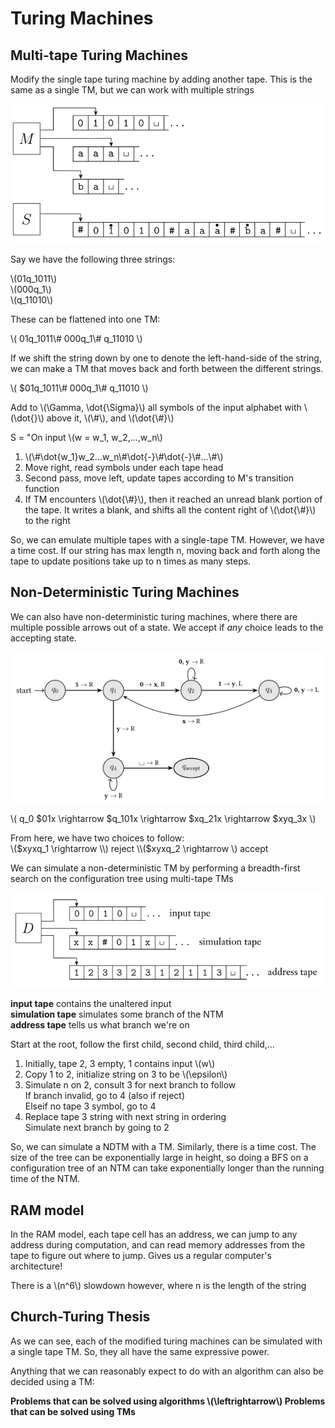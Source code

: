 # Turing Machines

## Multi-tape Turing Machines
Modify the single tape turing machine by adding another tape. This is the same as
a single TM, but we can work with multiple strings

![Multi-tape TM](./pictures/multi-tape-tm.png)

Say we have the following three strings:

\\(01q_1011\\)  
\\(000q_1\\)   
\\(q_11010\\)

These can be flattened into one TM:

\\(
01q_1011\\#
000q_1\\#
q_11010
\\)

If we shift the string down by one to denote the left-hand-side of the string,
we can make a TM that moves back and forth between the different strings.


\\(
$01q_1011\\#
000q_1\\#
q_11010
\\)

Add to \\(\Gamma, \dot{\Sigma}\\) all symbols of the input alphabet with
\\(\dot{}\\) above it, \\(\\#\\), and \\(\dot{\\#}\\)

S = "On input \\(w = w_1, w_2,...,w_n\\)
1. \\(\\#\dot{w_1}w_2...w_n\\#\dot{-}\\#\dot{-}\\#...\\#\\)
2. Move right, read symbols under each tape head
3. Second pass, move left, update tapes according to M's transition function
4. If TM encounters \\(\dot{\\#}\\), then it reached an unread blank portion
   of the tape. It writes a blank, and shifts all the content right of
   \\(\dot{\\#}\\) to the right

So, we can emulate multiple tapes with a single-tape TM. However, we have a time
cost. If our string has max length n, moving back and forth along the tape to
update positions take up to n times as many steps.

## Non-Deterministic Turing Machines
We can also have non-deterministic turing machines, where there are multiple
possible arrows out of a state. We accept if *any* choice leads to the accepting
state. 

![Non-Deterministic TM](./pictures/non-deterministic-tm.png)

\\(
q_0 $01x \rightarrow $q_101x \rightarrow $xq_21x \rightarrow $xyq_3x
\\)

From here, we have two choices to follow:  
\\($xyxq_1 \rightarrow \\) reject  
\\($xyxq_2 \rightarrow \\) accept

We can simulate a non-deterministic TM by performing a breadth-first search on
the configuration tree using multi-tape TMs

![Non-Deterministic Sim](./pictures/ndtm-sim.png)

**input tape** contains the unaltered input  
**simulation tape** simulates some branch of the NTM  
**address tape** tells us what branch we're on

Start at the root, follow the first child, second child, third child,...

1. Initially, tape 2, 3 empty, 1 contains input \\(w\\)
2. Copy 1 to 2, initialize string on 3 to be \\(\epsilon\\)
3. Simulate n on 2, consult 3 for next branch to follow  
   If branch invalid, go to 4 (also if reject)  
   Elseif no tape 3 symbol, go to 4
4. Replace tape 3 string with next string in ordering  
   Simulate next branch by going to 2

So, we can simulate a NDTM with a TM. Similarly, there is a time cost. The
size of the tree can be exponentially large in height, so doing a BFS on a
configuration tree of an NTM can take exponentially longer than the running
time of the NTM.

## RAM model
In the RAM model, each tape cell has an address, we can jump to any address
during computation, and can read memory addresses from the tape to figure out
where to jump. Gives us a regular computer's architecture!

There is a \\(n^6\\) slowdown however, where n is the length of the string

## Church-Turing Thesis
As we can see, each of the modified turing machines can be simulated with a
single tape TM. So, they all have the same expressive power.

Anything that we can reasonably expect to do with an algorithm can also be
decided using a TM:

**Problems that can be solved using algorithms
\\(\leftrightarrow\\)
Problems that can be solved using TMs**


